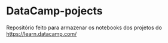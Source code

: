 # DataCamp-pojects
Repositório feito para armazenar os notebooks dos projetos do https://learn.datacamp.com/
